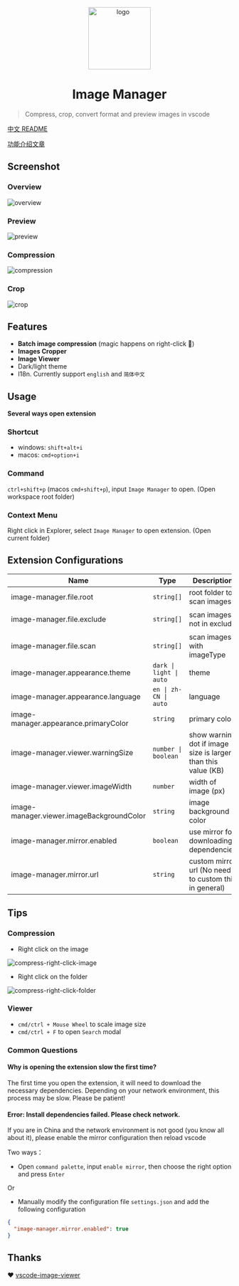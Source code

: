 <p align='center'>
  <a href='https://github.com/hemengke1997/vscode-image-manager' target="_blank" rel='noopener noreferrer'>
    <img width='140' src='./assets/logo.png' alt='logo' />
  </a>
</p>

<h1 align='center'>Image Manager</h1>

> Compress, crop, convert format and preview images in vscode

[中文 README](./README.md)

[功能介绍文章](https://juejin.cn/post/7348004403016794147)

## Screenshot

### Overview

![overview](./screenshots/overview.png)

### Preview
![preview](./screenshots/preview.png)

### Compression
![compression](./screenshots/compression.png)

### Crop
![crop](./screenshots/crop.png)


## Features

- **Batch image compression** (magic happens on right-click 🤩)
- **Images Cropper**
- **Image Viewer**
- Dark/light theme
- I18n. Currently support `english` and `简体中文`


## Usage

**Several ways open extension**

### Shortcut

- windows: `shift+alt+i`
- macos: `cmd+option+i`


### Command

`ctrl+shift+p` (macos `cmd+shift+p`), input `Image Manager` to open. (Open workspace root folder)

### Context Menu

Right click in Explorer, select `Image Manager` to open extension. (Open current folder)


## Extension Configurations



| Name                                      | Type                    | Description                                                   | Default value                                                                                                                |
| ----------------------------------------- | ----------------------- | ------------------------------------------------------------- | ---------------------------------------------------------------------------------------------------------------------------- |
| image-manager.file.root                   | `string[]`              | root folder to scan images                                    | current workspace                                                                                                            |
| image-manager.file.exclude                | `string[]`              | scan images not in exclude                                    | `['**/node_modules/**','**/.git/**',`<br>`'**/dist/**','**/coverage/**','**/.next/**',`<br/>`'**/.nuxt/**','**/.vercel/**']` |
| image-manager.file.scan                   | `string[]`              | scan images with imageType                                    | `['svg','png','jpeg','jpg',`<br/>`'ico','gif','webp','bmp',`<br/>`'tif','tiff','apng','avif']`                               |
| image-manager.appearance.theme            | `dark \| light \| auto` | theme                                                         | `auto`                                                                                                                       |
| image-manager.appearance.language         | `en \| zh-CN \| auto`   | language                                                      | `auto`                                                                                                                       |
| image-manager.appearance.primaryColor     | `string`                | primary color                                                 | undefined                                                                                                                    |
| image-manager.viewer.warningSize          | `number \| boolean`     | show warning dot if image size is larger than this value (KB) | 1024                                                                                                                         |
| image-manager.viewer.imageWidth           | `number`                | width of image (px)                                           | 100                                                                                                                          |
| image-manager.viewer.imageBackgroundColor | `string`                | image background color                                        | `#1a1a1a`                                                                                                                    |
| image-manager.mirror.enabled              | `boolean`               | use mirror for downloading dependencies                       | false                                                                                                                        |
| image-manager.mirror.url                  | `string`                | custom mirror url (No need to custom this in general)         | undefined                                                                                                                    |


## Tips

### Compression

- Right click on the image

![compress-right-click-image](./screenshots/compress-1.png)

- Right click on the folder

![compress-right-click-folder](./screenshots/compress-2.png)


### Viewer

- `cmd/ctrl + Mouse Wheel` to scale image size
- `cmd/ctrl + F` to open `Search` modal

### Common Questions

#### Why is opening the extension slow the first time?

The first time you open the extension, it will need to download the necessary dependencies. Depending on your network environment, this process may be slow. Please be patient!

#### Error: Install dependencies failed. Please check network.

If you are in China and the network environment is not good (you know all about it), please enable the mirror configuration then reload vscode

Two ways：

- Open `command palette`, input `enable mirror`, then choose the right option and press `Enter`

Or

- Manually modify the configuration file `settings.json` and add the following configuration

```json
{
  "image-manager.mirror.enabled": true
}
```

## Thanks

❤️ [vscode-image-viewer](https://github.com/ZhangJian1713/vscode-image-viewer)
